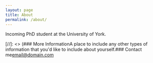```yaml
---
layout: page
title: About
permalink: /about/
---
```


Incoming PhD student at the University of York.

[//]: <> (### More InformationA place to include any other types of information that you'd like to include about yourself.### Contact me[email@domain.com](mailto:email@domain.com)